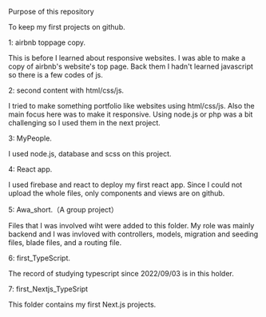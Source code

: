 Purpose of this repository

To keep my first projects on github.

1: airbnb toppage copy.

This is before I learned about responsive websites.
I was able to make a copy of airbnb's website's top page.
Back them I hadn't learned javascript so there is a few codes of js.

2: second content with html/css/js.

I tried to make something portfolio like websites using html/css/js.
Also the main focus here was to make it responsive.
Using node.js or php was a bit challenging so I used them in the next project.

3: MyPeople.

I used node.js, database and scss on this project.

4: React app.

I used firebase and react to deploy my first react app.
Since I could not upload the whole files, only components and views are on github.

5: Awa_short.（A group project）

Files that I was involved wiht were added to this folder.
My role was mainly backend and I was invloved with controllers, models, migration and seeding files, blade files, and a routing file.

6: first_TypeScript.

The record of studying typescript since 2022/09/03 is in this holder.

7: first_Nextjs_TypeSript

This folder contains my first Next.js projects. 

